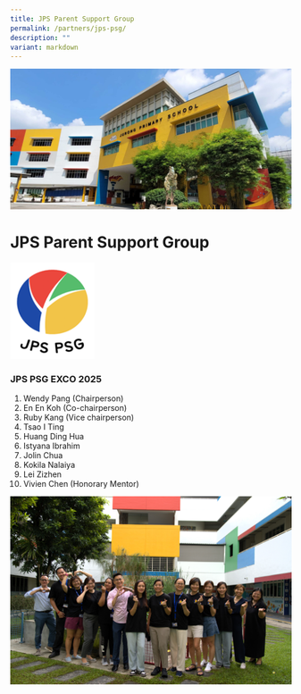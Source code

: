 ```yaml
---
title: JPS Parent Support Group
permalink: /partners/jps-psg/
description: ""
variant: markdown
---
```

![](/images/JPS_School_Front_Banner.jpg)

JPS Parent Support Group
=======================
  <img src="/images/JPS_PSG_2025.png" style="width:30%">
	
### JPS PSG EXCO 2025 

1) Wendy Pang (Chairperson)<br>
2) En En Koh (Co-chairperson)<br>
3) Ruby Kang (Vice chairperson)<br>
4) Tsao I Ting<br>
5) Huang Ding Hua<br>
6) Istyana Ibrahim<br>
7) Jolin Chua<br>
8) Kokila Nalaiya<br>
9) Lei Zizhen<br>
10) Vivien Chen (Honorary Mentor)<br>

![](/images/PSG_2025.jpg)